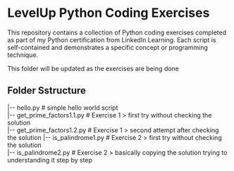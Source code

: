 # LevelUp Python Coding Exercises
This repository contains a collection of Python coding exercises completed as part of my Python certification from LinkedIn Learning.
Each script is self-contained and demonstrates a specific concept or programming technique.

This folder will be updated as the exercises are being done

## Folder Sstructure

|-- hello.py # simple hello world script  
|-- get_prime_factors1.1.py # Exercise 1 > first try without checking the solution  
|-- get_prime_factors1.2.py # Exercise 1 > second attempt after checking the solution 
|-- is_palindrome1.py # Exercise 2 > first try without checking the solution  
|-- is_palindrome2.py # Exercise 2 > basically copying the solution trying to understanding it step by step 
